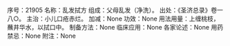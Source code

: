 序号：21905
名称：乱发拭方
组成：父母乱发（净洗）。
出处：《圣济总录》卷一八○。
主治：小儿口疮赤烂。
加减：None
功效：None
用法用量：上缠桃枝，蘸井华水，以拭口中。
制备方法：None
临床应用：None
各家论述：None
用药禁忌：None
附注：None
